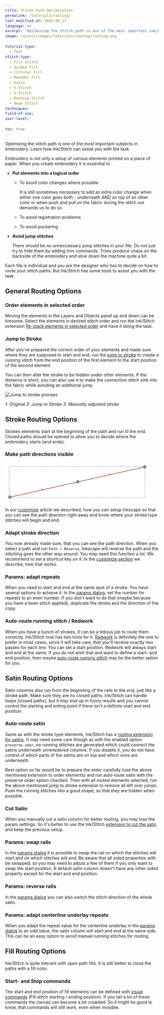 ```yaml
---
title: Stitch Path Optimization
permalink: /tutorials/routing/
last_modified_at: 2024-06-13
language: en
excerpt: "Optimising the stitch path is one of the most important subjects in embroidery. Learn how Ink/Stitch can assist you with the task."
image: /assets/images/tutorials/routing/routing.png

tutorial-type:
  - Text
stitch-type:
  - Fill stitch
  - Guided Fill
  - Circular Fill
  - Meander Fill
  - Satin
  - E-Stitch
  - S-Stitch
  - Running Stitch
  - Bean Stitch
techniques:
field-of-use:
user-level: 

toc: true
---
```

Optimising the stitch path is one of the most important subjects in embroidery. Learn how Ink/Stitch can assist you with the task.

Embroidery is not only a setup of various elements printed on a piece of paper. When you create embroidery it is essential to

* **Put elements into a logical order**
  * To avoid color changes where possible

    It is still sometimes necessary to add an extra color change when either one color goes both - underneath AND on top of an other color
    or when push and pull on the fabric during the stitch out demands us to do so.
  * To avoid registration problems
  * To avoid puckering
* **Avoid jump stitches**

  There should be no unneccessary jump stitches in your file. Do not just try to hide them by adding trim commands.
  Trims produce chaos on the backside of the embroidery and slow down the machine quite a bit.

Each file is individual and you are the designer who has to decide on how to route your stitch paths. But Ink/Stitch has some tools to assist you with the task.

## General Routing Options

### Order elements in selected order

Moving the elements in the Layers and Objects panel up and down can be tiresome. Select the elements in desired stitch order and run the Ink/Stitch extension [Re-stack elements in selected order](/docs/edit/#re-stack-objects-in-order-of-selection) and have it doing the task.

### Jump to Stroke

After you've prepared the correct order of your elements and made sure where they are supposed to start and end,
run the [jump to stroke](/docs/stroke-tools/#jump-to-stroke) to create a running stitch from the end position of the first element to the start position of the second element.

You can then alter the stroke to be hidden under other elements. If the distance is short, you can also use it to make the connection stitch sink into the fabric while avoiding an additional jump.

![Jump to stroke process](/assets/images/docs/jump_to_stroke.png)

*1: Original 2: Jump to Stroke 3: Manually adjusted stroke*

## Stroke Routing Options

Strokes elements start at the beginning of the path and run til the end. Closed paths should be  opened to allow you to decide where the embroidery starts (and ends).

### Make path directions visible

![Stroke with visible path direction](/assets/images/tutorials/routing/path_direction.png)

In our [customize](/docs/customize/#enabling-path-outlines--direction) article we described, how you can setup Inkscape so that you can see the path direction right away and know where your stroke type stitches will begin and end.

### Adapt stroke direction

You now already made sure, that you can see the path direction. When you select a path and run `Path > Reverse`, Inkscape will reverse the path and the stitching goes the other way around. You may need this function a lot. We recommend to set a shortcut key on it. In the [customize section](/docs/customize/#shortcut-keys) we describe, how that works.

### Params: adapt repeats

When you need to start and end at the same spot of a stroke. You have several options to achieve it. In the [params dialog](/docs/params/), set the number for repeats to an even number. If you don't want to do that (maybe because you have a bean stitch applied), duplicate the stroke and the direction of the copy.

### Auto-route running stitch / Redwork

When you have a bunch of strokes, it can be a tidious job to route them correctly.
Ink/Stitch now has two tools for it. [Redwork](/docs/stroke-tools/#redwork) is definitely the one to prefer in most cases, since it will take care, that you'll receive exactly two passes for each line. You can set a start position. Redwork will always start and end at the same. If you do not wish that and want to define a start- and end position, then maybe [auto-route running stitch](/docs/stroke-tools/#autoroute-running-stitch) may be the better option for you.


## Satin Routing Options

Satin columns also run from the beginning of the rails to the end, just like a stroke path. Make sure they are no closed paths. Ink/Stitch can handle loops (closed paths), but it may end up in funny results and you cannot control the starting and enting point if there isn't a definite start and end position.

### Auto-route satin

Same as with the stroke type elements, Ink/Stitch has a [routing extension for satins](/docs/satin-tools/#auto-route-satin-columns). It may need some care though as with the enabled option `preserve oder`, no running stitches are generated which could connect the satins underneath unrenedered columns. If you disable it, you do not have control of which parts of the satins are on top and which ones are underneath.

Best option so far would be to prepare the order carefully (use the above mentioned extension to order elements) and run auto-route satin with the preserve order option checked. Then with all routed elements selected, run the above mentioned jump to stroke extension to remove all left over jumps. Push the running stitches into a good shape, so that they are hidden when possible.

### Cut Satin

When you manually cut a satin column for better routing, you may lose the param settings. So it's better to use the Ink/Stitch [extension to cut the satin](/docs/satin-tools/#cut-satin-column) and keep the previous setup.

### Params: swap rails

In the [params dialog](/docs/params/) it is possible to swap the rail on which the stitches will start and on which stitches will end. Be aware that all sided properties with be swapped, so you may need to adjust a few of them if you only want to swap the start position. A default satin column doesn't have any other sided property except for the start and end position. 

### Params: reverse rails

In the [params dialog](/docs/params/) you can also switch the stitch direction of the whole satin.

### Params: adapt centerline underlay repeats

When you adapt the repeat value for the centerline underlay in the [params dialog](/docs/params/) to an odd value, the satin column will start and end at the same side. This can be an easy option to avoid manual running stitches for routing.

## Fill Routing Options

Ink/Stitch  is quite tolerant with open path fills. It is still better to close the paths with a fill color.

### Start- and Stop commands

The start and end position of fill elements can be defined with [visual commands](/docs/commands/) (Fill stitch starting / ending position). If you set a lot of these commands the canvas can become a bit crowded. So it might be good to know, that commands will still work, even when invisible.
